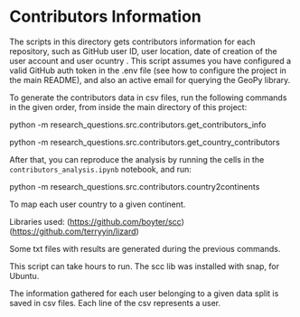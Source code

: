# Contributors Information


The scripts in this directory gets contributors information for each repository, such as GitHub user ID, user location, date of creation of the user account and user ocuntry . This script assumes you have configured a valid GitHub auth token in the .env file (see how to configure the project in the main README), and also an
active email for querying the GeoPy library.

To generate the contributors data in csv files, run the following commands in the given order, from inside the main directory of this project:

python -m research_questions.src.contributors.get_contributors_info

python -m research_questions.src.contributors.get_country_contributors

After that, you can reproduce the analysis by running the cells in the `contributors_analysis.ipynb` notebook, and run:

python -m research_questions.src.contributors.country2continents

To map each user country to a given continent.

Libraries used:
(https://github.com/boyter/scc)
(https://github.com/terryyin/lizard)

Some txt files with results are generated during the previous commands.

This script can take hours to run. The scc lib was installed with snap, for 
Ubuntu.

The information gathered for each user belonging to a given data split is saved in csv files. Each line of the csv represents a user.



